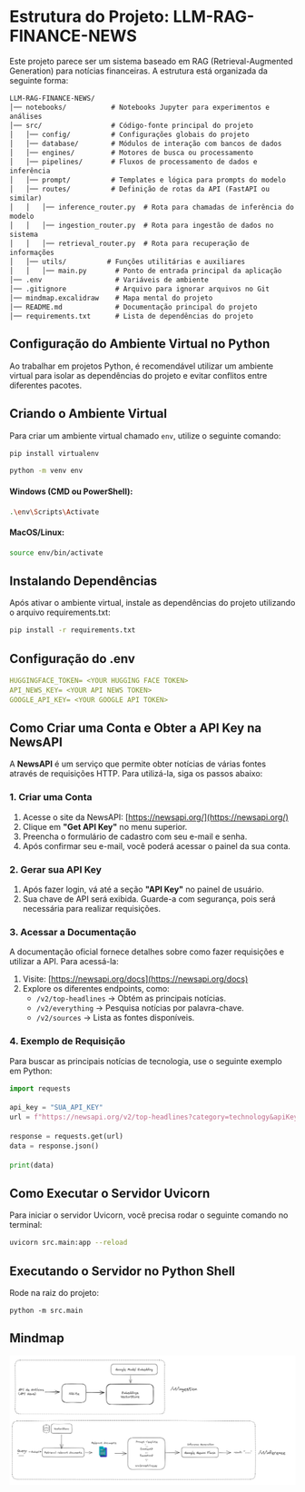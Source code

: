 
# Estrutura do Projeto: LLM-RAG-FINANCE-NEWS

Este projeto parece ser um sistema baseado em RAG (Retrieval-Augmented Generation) para notícias financeiras. A estrutura está organizada da seguinte forma:

```plaintext
LLM-RAG-FINANCE-NEWS/
│── notebooks/           # Notebooks Jupyter para experimentos e análises
│── src/                 # Código-fonte principal do projeto
│   │── config/          # Configurações globais do projeto
│   │── database/        # Módulos de interação com bancos de dados
│   │── engines/         # Motores de busca ou processamento
│   │── pipelines/       # Fluxos de processamento de dados e inferência
│   │── prompt/          # Templates e lógica para prompts do modelo
│   │── routes/          # Definição de rotas da API (FastAPI ou similar)
│   │   │── inference_router.py  # Rota para chamadas de inferência do modelo
│   │   │── ingestion_router.py  # Rota para ingestão de dados no sistema
│   │   │── retrieval_router.py  # Rota para recuperação de informações
│   │── utils/          # Funções utilitárias e auxiliares
│   │   │── main.py       # Ponto de entrada principal da aplicação
│── .env                  # Variáveis de ambiente
│── .gitignore            # Arquivo para ignorar arquivos no Git
│── mindmap.excalidraw    # Mapa mental do projeto
│── README.md             # Documentação principal do projeto
│── requirements.txt      # Lista de dependências do projeto
```

## Configuração do Ambiente Virtual no Python  

Ao trabalhar em projetos Python, é recomendável utilizar um ambiente virtual para isolar as dependências do projeto e evitar conflitos entre diferentes pacotes.  

## Criando o Ambiente Virtual  
Para criar um ambiente virtual chamado `env`, utilize o seguinte comando: 

```sh
pip install virtualenv
```

```sh
python -m venv env
```
#### Windows (CMD ou PowerShell):

```sh
.\env\Scripts\Activate
```


#### MacOS/Linux:

```sh
source env/bin/activate
```

## Instalando Dependências
Após ativar o ambiente virtual, instale as dependências do projeto utilizando o arquivo requirements.txt:
```sh
pip install -r requirements.txt
```

## Configuração do .env

```yaml
HUGGINGFACE_TOKEN= <YOUR HUGGING FACE TOKEN>
API_NEWS_KEY= <YOUR API NEWS TOKEN>
GOOGLE_API_KEY= <YOUR GOOGLE API TOKEN>

```

## Como Criar uma Conta e Obter a API Key na NewsAPI  

A **NewsAPI** é um serviço que permite obter notícias de várias fontes através de requisições HTTP. Para utilizá-la, siga os passos abaixo:  

### 1. Criar uma Conta  
1. Acesse o site da NewsAPI: [https://newsapi.org/](https://newsapi.org/)  
2. Clique em **"Get API Key"** no menu superior.  
3. Preencha o formulário de cadastro com seu e-mail e senha.  
4. Após confirmar seu e-mail, você poderá acessar o painel da sua conta.  

### 2. Gerar sua API Key  
1. Após fazer login, vá até a seção **"API Key"** no painel de usuário.  
2. Sua chave de API será exibida. Guarde-a com segurança, pois será necessária para realizar requisições.  

### 3. Acessar a Documentação  
A documentação oficial fornece detalhes sobre como fazer requisições e utilizar a API. Para acessá-la:  
1. Visite: [https://newsapi.org/docs](https://newsapi.org/docs)  
2. Explore os diferentes endpoints, como:  
   - `/v2/top-headlines` → Obtém as principais notícias.  
   - `/v2/everything` → Pesquisa notícias por palavra-chave.  
   - `/v2/sources` → Lista as fontes disponíveis.  

### 4. Exemplo de Requisição  
Para buscar as principais notícias de tecnologia, use o seguinte exemplo em Python:  

```python
import requests

api_key = "SUA_API_KEY"
url = f"https://newsapi.org/v2/top-headlines?category=technology&apiKey={api_key}"

response = requests.get(url)
data = response.json()

print(data)
```

## Como Executar o Servidor Uvicorn

Para iniciar o servidor Uvicorn, você precisa rodar o seguinte comando no terminal:

```sh
uvicorn src.main:app --reload
```

## Executando o Servidor no Python Shell

Rode na raiz do projeto: 
```
python -m src.main
```

## Mindmap

![Mindmap](mindmap.png)